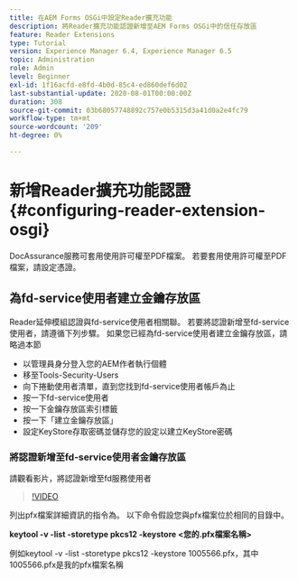```yaml
---
title: 在AEM Forms OSGi中設定Reader擴充功能
description: 將Reader擴充功能認證新增至AEM Forms OSGi中的信任存放區
feature: Reader Extensions
type: Tutorial
version: Experience Manager 6.4, Experience Manager 6.5
topic: Administration
role: Admin
level: Beginner
exl-id: 1f16acfd-e8fd-4b0d-85c4-ed860def6d02
last-substantial-update: 2020-08-01T00:00:00Z
duration: 308
source-git-commit: 03b68057748892c757e0b5315d3a41d0a2e4fc79
workflow-type: tm+mt
source-wordcount: '209'
ht-degree: 0%

---
```


# 新增Reader擴充功能認證{#configuring-reader-extension-osgi}

DocAssurance服務可套用使用許可權至PDF檔案。 若要套用使用許可權至PDF檔案，請設定憑證。

## 為fd-service使用者建立金鑰存放區

Reader延伸模組認證與fd-service使用者相關聯。 若要將認證新增至fd-service使用者，請遵循下列步驟。 如果您已經為fd-service使用者建立金鑰存放區，請略過本節

* 以管理員身分登入您的AEM作者執行個體
* 移至Tools-Security-Users
* 向下捲動使用者清單，直到您找到fd-service使用者帳戶為止
* 按一下fd-service使用者
* 按一下金鑰存放區索引標籤
* 按一下「建立金鑰存放區」
* 設定KeyStore存取密碼並儲存您的設定以建立KeyStore密碼

### 將認證新增至fd-service使用者金鑰存放區

請觀看影片，將認證新增至fd服務使用者

>[!VIDEO](https://video.tv.adobe.com/v/335849?quality=12&learn=on)


列出pfx檔案詳細資訊的指令為。 以下命令假設您與pfx檔案位於相同的目錄中。

**keytool -v -list -storetype pkcs12 -keystore &lt;您的.pfx檔案名稱>**

例如keytool -v -list -storetype pkcs12 -keystore 1005566.pfx，其中1005566.pfx是我的pfx檔案名稱
